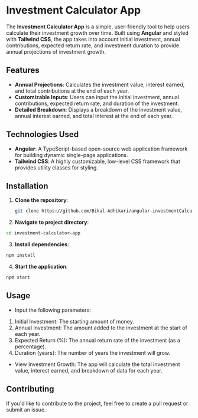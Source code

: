 # Investment Calculator App

The **Investment Calculator App** is a simple, user-friendly tool to help users calculate their investment growth over time. Built using **Angular** and styled with **Tailwind CSS**, the app takes into account initial investment, annual contributions, expected return rate, and investment duration to provide annual projections of investment growth.

## Features

- **Annual Projections**: Calculates the investment value, interest earned, and total contributions at the end of each year.
- **Customizable Inputs**: Users can input the initial investment, annual contributions, expected return rate, and duration of the investment.
- **Detailed Breakdown**: Displays a breakdown of the investment value, annual interest earned, and total interest at the end of each year.

## Technologies Used

- **Angular**: A TypeScript-based open-source web application framework for building dynamic single-page applications.
- **Tailwind CSS**: A highly customizable, low-level CSS framework that provides utility classes for styling.

## Installation

1. **Clone the repository**:

   ```bash
   git clone https://github.com/Bikal-Adhikari/angular-investmentCalculator.git
   ```

2. **Navigate to project directory**:

```bash
cd investment-calculator-app
```

3. **Install dependencies**:

```bash
npm install
```

4. **Start the application**:

```bash
npm start
```

## Usage

- Input the following parameters:

1. Initial Investment: The starting amount of money.
2. Annual Investment: The amount added to the investment at the start of each year.
3. Expected Return (%): The annual return rate of the investment (as a percentage).
4. Duration (years): The number of years the investment will grow.

- View Investment Growth: The app will calculate the total investment value, interest earned, and breakdown of data for each year.

## Contributing

If you'd like to contribute to the project, feel free to create a pull request or submit an issue.
